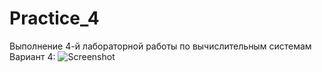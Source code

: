 # Practice_4
Выполнение 4-й лабораторной работы по вычислительным системам
Вариант 4: ![Screenshot](https://user-images.githubusercontent.com/79958896/114274844-f681c080-9a28-11eb-9a5c-ea802047583c.png)
